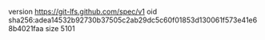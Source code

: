 version https://git-lfs.github.com/spec/v1
oid sha256:adea14532b92730b37505c2ab29dc5c60f01853d130061f573e41e68b4021faa
size 5101
